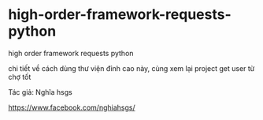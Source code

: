 # high-order-framework-requests-python
high order framework requests python


chi tiết về cách dùng thư viện đỉnh cao này, cùng xem lại project get user từ chợ tốt

Tác giả: Nghĩa hsgs

https://www.facebook.com/nghiahsgs/
